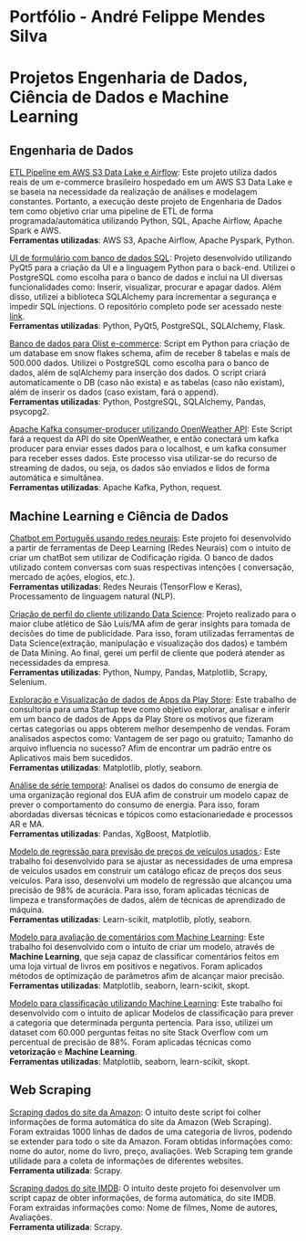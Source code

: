 # Portfólio - André Felippe Mendes Silva

# Projetos Engenharia de Dados, Ciência de Dados e Machine Learning

## Engenharia de Dados

<a href='https://github.com/aandrefms/OlistAWS-Airflow' target= '_blank' rel='noopener noreferrer'> ETL Pipeline em AWS S3 Data Lake e Airflow</a>: Este projeto utiliza dados reais de um e-commerce brasileiro hospedado em um AWS S3 Data Lake e se baseia na necessidade da realização de análises e modelagem constantes. Portanto, a execução deste projeto de Engenharia de Dados tem como objetivo criar uma pipeline de ETL de forma programada/automática utilizando Python, SQL, Apache Airflow, Apache Spark e AWS.<br>
<strong>Ferramentas utilizadas</strong>: AWS S3, Apache Airflow, Apache Pyspark, Python.

<a href='https://github.com/aandrefms/formulario/blob/master/main_test(1.1).py' target= '_blank' rel='noopener noreferrer'> UI de formulário com banco de dados SQL</a>: Projeto desenvolvido utilizando PyQt5 para a criação da UI e a linguagem Python para o back-end. Utilizei o PostgreSQL como escolha para o banco de dados e inclui na UI diversas funcionalidades como: Inserir, visualizar, procurar e apagar dados. Além disso, utilizei a biblioteca SQLAlchemy para incrementar a segurança e impedir SQL injections. O repositório completo pode ser acessado neste <a href='https://github.com/aandrefms/formulario' target= '_blank' rel='noopener noreferrer'>link</a>.<br>
<strong>Ferramentas utilizadas</strong>: Python, PyQt5, PostgreSQL, SQLAlchemy, Flask.


<a  href='https://github.com/aandrefms/ecommerce_db' target="_blank" rel="noopener noreferrer"> Banco de dados para Olist e-commerce</a>: Script em Python para criação de um database em snow flakes schema, afim de receber 8 tabelas e mais de 500.000 dados. Utilizei o PostgreSQL como escolha para o banco de dados, além de sqlAlchemy para inserção dos dados. O script criará automaticamente o DB (caso não exista) e as tabelas (caso não existam), além de inserir os dados (caso existam, fará o append).<br>
<strong>Ferramentas utilizadas</strong>: Python, PostgreSQL, SQLAlchemy, Pandas, psycopg2.

<a  href='https://github.com/aandrefms/kafkaProject' target="_blank" rel="noopener noreferrer">Apache Kafka consumer-producer utilizando OpenWeather API</a>: Este Script fará a request da API do site OpenWeather, e então conectará um kafka producer para enviar esses dados para o localhost, e um kafka consumer para receber esses dados. Este processo visa utilizar-se do recurso de streaming de dados, ou seja, os dados são enviados e lidos de forma automática e simultânea.<br>
<strong>Ferramentas utilizadas</strong>: Apache Kafka, Python, request.

## Machine Learning e Ciência de Dados

<a href='https://github.com/aandrefms/projects/blob/master/Chatbot/main_portuguese_pt.py' target= '_blank' rel='noopener noreferrer'> Chatbot em Português usando redes neurais</a>: Este projeto foi desenvolvido a partir de ferramentas de Deep Learning (Redes Neurais) com o intuito de criar um chatBot sem utilizar de Codificação rígida. O banco de dados utilizado contem conversas com suas respectivas intenções ( conversação, mercado de ações, elogios, etc.).<br>
<strong>Ferramentas utilizadas</strong>: Redes Neurais (TensorFlow e Keras), Processamento de linguagem natural (NLP).

<a  href='https://github.com/aandrefms/projects/blob/master/aabb.ipynb' target="_blank" rel="noopener noreferrer"> Criação de perfil do cliente utilizando Data Science</a>: Projeto realizado para o maior clube atlético de São Luís/MA afim de gerar insights para tomada de decisões do time de publicidade. Para isso, foram utilizadas ferramentas de Data Science(extração, manipulação e visualização dos dados) e também de Data Mining. Ao final, gerei um perfil de cliente que poderá atender as necessidades da empresa.<br>
<strong>Ferramentas utilizadas</strong>: Python, Numpy, Pandas, Matplotlib, Scrapy, Selenium.

<a  href='https://github.com/aandrefms/projects/blob/master/An%C3%A1lise%20de%20Apps/App.ipynb' target="_blank" rel="noopener noreferrer">Exploração e Visualização de dados de Apps da Play Store</a>: Este trabalho de consultoria para uma Startup teve como objetivo explorar, analisar e inferir em um banco de dados de Apps da Play Store os motivos que fizeram certas categorias ou apps obterem melhor desempenho de vendas. Foram analisados aspectos como: Vantagem de ser pago ou gratuito; Tamanho do arquivo influencia no sucesso? Afim de encontrar um padrão entre os Aplicativos mais bem sucedidos.<br>
<strong>Ferramentas utilizadas</strong>: Matplotlib, plotly, seaborn.<br>

<a href='https://github.com/aandrefms/projects/blob/master/time_series/Untitled.ipynb' target='_blank' rel='noopener noreferrer'> Análise de série temporal</a>: Analisei os dados do consumo de energia de uma organização regional dos EUA afim de construir um modelo capaz de prever o comportamento do consumo de energia. Para isso, foram abordadas diversas técnicas e tópicos como estacionariedade e processos AR e MA.<br>
<strong>Ferramentas utilizadas</strong>: Pandas, XgBoost, Matplotlib. <br>


<a href='https://github.com/aandrefms/projects/blob/master/regression_car_price/reg01.ipynb' target='_blank'> Modelo de regressão para previsão de preços de veículos usados </a>: Este trabalho foi desenvolvido para se ajustar as necessidades de uma empresa de veículos usados em construir um catálogo eficaz de preços dos seus veículos. Para isso, desenvolvi um modelo de regressão que alcançou uma precisão de 98% de acurácia. Para isso, foram aplicadas técnicas de limpeza e transformações de dados, além de técnicas de aprendizado de máquina.<br>
<strong>Ferramentas utilizadas</strong>: Learn-scikit, matplotlib, plotly, seaborn.<br>


<a  href="https://github.com/aandrefms/projects/blob/master/Classifica%C3%A7%C3%A3o%20de%20Palavras/Classif_palavras.ipynb" target="_blank">Modelo para avaliação de comentários com Machine Learning</a>: Este trabalho foi desenvolvido com o intuito de criar um modelo, através de <strong>Machine Learning</strong>, que seja capaz de classificar comentários feitos em uma loja virtual de livros em positivos e negativos. Foram aplicados métodos de optimização de parâmetros afim de alcançar maior precisão.<br>
<strong>Ferramentas utilizadas</strong>: Matplotlib, seaborn, learn-scikit, skopt.<br>

<a  href="https://github.com/aandrefms/projects/blob/master/Stack%20Overflow/Stack%20Overflow.ipynb">Modelo para classificação utilizando Machine Learning</a>: Este trabalho foi desenvolvido com o intuito de aplicar Modelos de classificação para prever a categoria que determinada pergunta pertencia. Para isso, utilizei um dataset com 60.000 perguntas feitas no site Stack Overflow com um percentual de precisão de 88%. Foram aplicadas técnicas como <strong>vetorização</strong> e <strong>Machine Learning</strong>.<br>
<strong>Ferramentas utilizadas</strong>: Matplotlib, seaborn, learn-scikit, skopt.<br>

## Web Scraping

<a href="https://github.com/aandrefms/projects/blob/master/amazon1/amazon1/spiders/books.py" target="_blank">Scraping dados do site da Amazon</a>: O intuito deste script foi colher informações de forma automática do site da Amazon (Web Scraping). Foram extraidas 1000 linhas de dados de uma categoria de livros, podendo se extender para todo o site da Amazon. Foram obtidas informações como: nome do autor, nome do livro, preço, avaliações. Web Scraping tem grande utilidade para a coleta de informações de diferentes websites.<br>
<strong>Ferramenta utilizada</strong>: Scrapy.<br>

<a  href="https://github.com/aandrefms/projects/blob/master/imdb/imdb/spiders/imdb.py" target="_blank">Scraping dados do site IMDB</a>: O intuito deste projeto foi desenvolver um script capaz de obter informações, de forma automática, do site IMDB. Foram extraidas informações como: Nome de filmes, Nome de autores, Avaliações.<br>
<strong>Ferramenta utilizada</strong>: Scrapy.<br>

